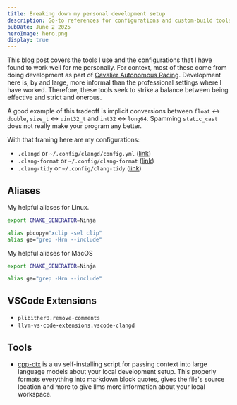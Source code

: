 ```yaml
---
title: Breaking down my personal development setup
description: Go-to references for configurations and custom-build tools. Includes tools for copy-pasting context into large language models. Largely published so I can quickly graph this stuff on my work computer! 
pubDate: June 2 2025
heroImage: hero.png
display: true
---
```


This blog post covers the tools I use and the configurations that I have found to work well for me personally. For context, most of these come from doing development as part of [Cavalier Autonomous Racing](https://autonomousracing.dev/). Development here is, by and large, more informal than the professional settings where I have worked. Therefore, these tools seek to strike a balance between being effective and strict and onerous.

A good example of this tradeoff is implicit conversions between `float` <-> `double`, `size_t` <-> `uint32_t` and `int32` <-> `long64`. Spamming `static_cast` does not really make your program any better.

With that framing here are my configurations:

- `.clangd` or `~/.config/clangd/config.yml` ([link](https://raw.githubusercontent.com/wkaisertexas/wkaisertexas.github.io/refs/heads/main/src/blog/personal-development-setup/.clangd))
- `.clang-format` or `~/.config/clang-format` ([link](https://raw.githubusercontent.com/wkaisertexas/wkaisertexas.github.io/refs/heads/main/src/blog/personal-development-setup/.clang-format))
- `.clang-tidy` or `~/.config/clang-tidy` ([link](https://raw.githubusercontent.com/wkaisertexas/wkaisertexas.github.io/refs/heads/main/src/blog/personal-development-setup/.clang-tidy))

## Aliases

My helpful aliases for Linux.

```bash
export CMAKE_GENERATOR=Ninja

alias pbcopy="xclip -sel clip"
alias ge="grep -Hrn --include"
```

My helpful aliases for MacOS

```bash
export CMAKE_GENERATOR=Ninja

alias ge="grep -Hrn --include"
```

## VSCode Extensions

- `plibither8.remove-comments`
- `llvm-vs-code-extensions.vscode-clangd`

## Tools

- [cpp-ctx](https://raw.githubusercontent.com/wkaisertexas/wkaisertexas.github.io/refs/heads/main/src/content/blog/personal-development-setup/cpp-ctx.py) is a uv self-installing script for passing context into large language models about your local development setup. This properly formats everything into markdown block quotes, gives the file's source location and more to give llms more information about your local workspace.